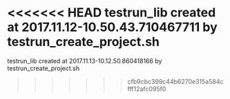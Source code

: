 <<<<<<< HEAD
testrun_lib created at 2017.11.12-10.50.43.710467711 by testrun_create_project.sh
=======
testrun_lib created at 2017.11.13-10.12.50.860418166 by testrun_create_project.sh
>>>>>>> cfb9cbc399c44b6270e315a584cfff12afc095f0
